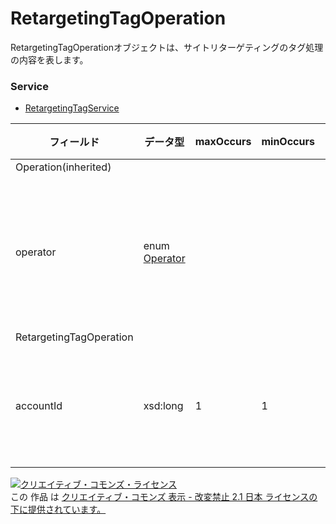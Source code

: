 # RetargetingTagOperation
RetargetingTagOperationオブジェクトは、サイトリターゲティングのタグ処理の内容を表します。

### Service
+ [RetargetingTagService](../services/RetargetingTagService.md)

| フィールド | データ型 | maxOccurs | minOccurs | response | add | set | remove | 説明 | 
|---|---|---|---|---|---|---|---|---|
| Operation(inherited)|||||||||
| operator| enum <a href="./Operator.md">Operator</a>| ||||||処理を表す演算子です。| 
| RetargetingTagOperation|||||||||
| accountId| xsd:long| 1|1|-|-|-|-|アカウントIDです。| 

<a rel="license" href="http://creativecommons.org/licenses/by-nd/2.1/jp/"><img alt="クリエイティブ・コモンズ・ライセンス" style="border-width:0" src="https://i.creativecommons.org/l/by-nd/2.1/jp/88x31.png" /></a><br />この 作品 は <a rel="license" href="http://creativecommons.org/licenses/by-nd/2.1/jp/">クリエイティブ・コモンズ 表示 - 改変禁止 2.1 日本 ライセンスの下に提供されています。</a>
